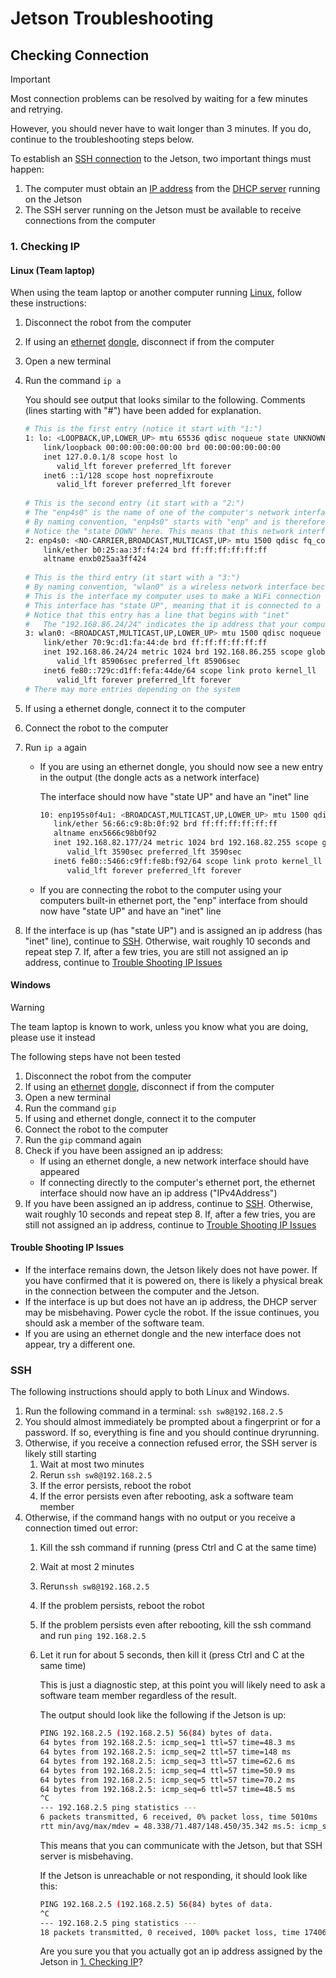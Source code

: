 # Jetson Troubleshooting
## Checking Connection
> [!IMPORTANT]
> Most connection problems can be resolved by waiting for a few minutes and retrying.
>
> However, you should never have to wait longer than 3 minutes. If you do, continue to the troubleshooting steps below.

To establish an [SSH connection](https://simple.wikipedia.org/wiki/Secure_Shell) to the Jetson, two important things must happen:
1. The computer must obtain an [IP address](https://simple.wikipedia.org/wiki/IP_address) from the [DHCP server](https://simple.wikipedia.org/wiki/Dynamic_Host_Configuration_Protocol) running on the Jetson
2. The SSH server running on the Jetson must be available to receive connections from the computer

### 1. Checking IP 
#### Linux (Team laptop)
When using the team laptop or another computer running [Linux](https://simple.wikipedia.org/wiki/Linux), follow these instructions:
1. Disconnect the robot from the computer
2. If using an [ethernet](https://simple.wikipedia.org/wiki/Ethernet) [dongle](https://simple.wikipedia.org/wiki/Dongle), disconnect if from the computer
3. Open a new terminal
4. Run the command `ip a`

   You should see output that looks similar to the following. Comments (lines starting with "#") have been added for explanation.
   ```bash
   # This is the first entry (notice it start with "1:")
   1: lo: <LOOPBACK,UP,LOWER_UP> mtu 65536 qdisc noqueue state UNKNOWN group default qlen 1000
       link/loopback 00:00:00:00:00:00 brd 00:00:00:00:00:00
       inet 127.0.0.1/8 scope host lo
          valid_lft forever preferred_lft forever
       inet6 ::1/128 scope host noprefixroute 
          valid_lft forever preferred_lft forever
      
   # This is the second entry (it start with a "2:")
   # The "enp4s0" is the name of one of the computer's network interfaces (https://simple.wikipedia.org/wiki/Network_card)
   # By naming convention, "enp4s0" starts with "enp" and is therefore a wired network interface
   # Notice the "state DOWN" here. This means that this network interface is not connected to anything
   2: enp4s0: <NO-CARRIER,BROADCAST,MULTICAST,UP> mtu 1500 qdisc fq_codel state DOWN group default qlen 1000
       link/ether b0:25:aa:3f:f4:24 brd ff:ff:ff:ff:ff:ff
       altname enxb025aa3ff424
    
   # This is the third entry (it start with a "3:")
   # By naming convention, "wlan0" is a wireless network interface because it starts with "wlan"
   # This is the interface my computer uses to make a WiFi connection
   # This interface has "state UP", meaning that it is connected to a network
   # Notice that this entry has a line that begins with "inet"
   #   The "192.168.86.24/24" indicates the ip address that your computer has on the network
   3: wlan0: <BROADCAST,MULTICAST,UP,LOWER_UP> mtu 1500 qdisc noqueue state UP group default qlen 1000
       link/ether 70:9c:d1:fa:44:de brd ff:ff:ff:ff:ff:ff
       inet 192.168.86.24/24 metric 1024 brd 192.168.86.255 scope global dynamic wlan0
          valid_lft 85906sec preferred_lft 85906sec
       inet6 fe80::729c:d1ff:fefa:44de/64 scope link proto kernel_ll 
          valid_lft forever preferred_lft forever
   # There may more entries depending on the system
   ```
5. If using a ethernet dongle, connect it to the computer
6. Connect the robot to the computer
7. Run `ip a` again
   * If you are using an ethernet dongle, you should now see a new entry in the output (the dongle acts as a network interface)
   
     The interface should now have "state UP" and have an "inet" line
     ```bash
     10: enp195s0f4u1: <BROADCAST,MULTICAST,UP,LOWER_UP> mtu 1500 qdisc fq_codel state UP group default qlen 1000
        link/ether 56:66:c9:8b:0f:92 brd ff:ff:ff:ff:ff:ff
        altname enx5666c98b0f92
        inet 192.168.82.177/24 metric 1024 brd 192.168.82.255 scope global dynamic enp195s0f4u1
           valid_lft 3590sec preferred_lft 3590sec
        inet6 fe80::5466:c9ff:fe8b:f92/64 scope link proto kernel_ll 
           valid_lft forever preferred_lft forever
     ```
   * If you are connecting the robot to the computer using your computers built-in ethernet port, the "enp" interface from should now have "state UP" and have an "inet" line
8. If the interface is up (has "state UP") and is assigned an ip address (has "inet" line), continue to [SSH](#ssh). Otherwise, wait roughly 10 seconds and repeat step 7. If, after a few tries, you are still not assigned an ip address, continue to [Trouble Shooting IP Issues](#trouble-shooting-ip-issues)

#### Windows
> [!WARNING]
> The team laptop is known to work, unless you know what you are doing, please use it instead
>
> The following steps have not been tested

1. Disconnect the robot from the computer
2. If using an [ethernet](https://simple.wikipedia.org/wiki/Ethernet) [dongle](https://simple.wikipedia.org/wiki/Dongle), disconnect if from the computer
3. Open a new terminal
4. Run the command `gip`
5. If using and ethernet dongle, connect it to the computer
6. Connect the robot to the computer
7. Run the `gip` command again
8. Check if you have been assigned an ip address:
   * If using an ethernet dongle, a new network interface should have appeared
   * If connecting directly to the computer's ethernet port, the ethernet interface should now have an ip address ("IPv4Address") 
9. If you have been assigned an ip address, continue to [SSH](#ssh). Otherwise, wait roughly 10 seconds and repeat step 8. If, after a few tries, you are still not assigned an ip address, continue to [Trouble Shooting IP Issues](#trouble-shooting-ip-issues)

#### Trouble Shooting IP Issues
- If the interface remains down, the Jetson likely does not have power. If you have confirmed that it is powered on, there is likely a physical break in the connection between the computer and the Jetson.
- If the interface is up but does not have an ip address, the DHCP server may be misbehaving. Power cycle the robot. If the issue continues, you should ask a member of the software team.
- If you are using an ethernet dongle and the new interface does not appear, try a different one.

### SSH
The following instructions should apply to both Linux and Windows.

1. Run the following command in a terminal: `ssh sw8@192.168.2.5`
2. You should almost immediately be prompted about a fingerprint or for a password. If so, everything is fine and you should continue dryrunning.
3. Otherwise, if you receive a connection refused error, the SSH server is likely still starting
   1. Wait at most two minutes
   2. Rerun `ssh sw8@192.168.2.5`
   3. If the error persists, reboot the robot
   4. If the error persists even after rebooting, ask a software team member
4. Otherwise, if the command hangs with no output or you receive a connection timed out error:
   1. Kill the ssh command if running (press Ctrl and C at the same time)
   2. Wait at most 2 minutes
   3. Rerun`ssh sw8@192.168.2.5`
   4. If the problem persists, reboot the robot
   5. If the problem persists even after rebooting, kill the ssh command and run `ping 192.168.2.5`
   6. Let it run for about 5 seconds, then kill it (press Ctrl and C at the same time)

      This is just a diagnostic step, at this point you will likely need to ask a software team member regardless of the result.

      The output should look like the following if the Jetson is up:
      ```bash
      PING 192.168.2.5 (192.168.2.5) 56(84) bytes of data.
      64 bytes from 192.168.2.5: icmp_seq=1 ttl=57 time=48.3 ms
      64 bytes from 192.168.2.5: icmp_seq=2 ttl=57 time=148 ms
      64 bytes from 192.168.2.5: icmp_seq=3 ttl=57 time=62.6 ms
      64 bytes from 192.168.2.5: icmp_seq=4 ttl=57 time=50.9 ms
      64 bytes from 192.168.2.5: icmp_seq=5 ttl=57 time=70.2 ms
      64 bytes from 192.168.2.5: icmp_seq=6 ttl=57 time=48.5 ms
      ^C
      --- 192.168.2.5 ping statistics ---
      6 packets transmitted, 6 received, 0% packet loss, time 5010ms
      rtt min/avg/max/mdev = 48.338/71.487/148.450/35.342 ms.5: icmp_seq=6 ttl=57 time=48.5 ms
      ```
      This means that you can communicate with the Jetson, but that SSH server is misbehaving.
      
      If the Jetson is unreachable or not responding, it should look like this:
      ```bash
      PING 192.168.2.5 (192.168.2.5) 56(84) bytes of data.
      ^C
      --- 192.168.2.5 ping statistics ---
      18 packets transmitted, 0 received, 100% packet loss, time 17406ms
      ```
      Are you sure you that you actually got an ip address assigned by the Jetson in [1. Checking IP](#1-checking-ip)?
